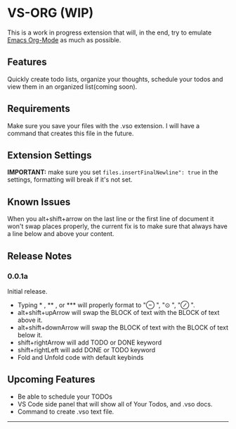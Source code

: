 # VS-ORG (WIP)

This is a work in progress extension that will, in the end, try to emulate [Emacs Org-Mode](https://orgmode.org/) as much as possible.

## Features

Quickly create todo lists, organize your thoughts, schedule your todos and view them in an organized list(coming soon).

## Requirements

Make sure you save your files with the .vso extension. I will have a command that creates this file in the future.

## Extension Settings

**IMPORTANT:** make sure you set `files.insertFinalNewline": true` in the settings, formatting will break if it's not set.

## Known Issues

When you alt+shift+arrow on the last line or the first line of document it won't swap places properly, the current fix is to make sure that always have a line below and above your content.

## Release Notes

### 0.0.1a

Initial release.

- Typing \* , ** , or \*** will properly format to "⊖ ", "⊙ ", "⊘ ".
- alt+shift+upArrow will swap the BLOCK of text with the BLOCK of text above it.
- alt+shift+downArrow will swap the BLOCK of text with the BLOCK of text below it.
- shift+rightArrow will add TODO or DONE keyword
- shift+rightLeft will add DONE or TODO keyword
- Fold and Unfold code with default keybinds

## Upcoming Features

- Be able to schedule your TODOs
- VS Code side panel that will show all of Your Todos, and .vso docs.
- Command to create .vso text file.

---
